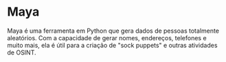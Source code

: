 # Maya
Maya é uma ferramenta em Python que gera dados de pessoas totalmente aleatórios. Com a capacidade de gerar nomes, endereços, telefones e muito mais, ela é útil para a criação de "sock puppets" e outras atividades de OSINT.

